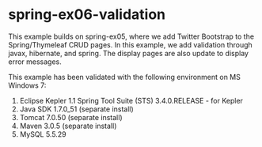 spring-ex06-validation
======================

This example builds on spring-ex05, where we add Twitter Bootstrap to the Spring/Thymeleaf CRUD pages.  In this example, we add validation through javax, hibernate, and spring.  The display pages are also update to display error messages.

This example has been validated with the following environment on MS Windows 7:

1. Eclipse Kepler
   1.1 Spring Tool Suite (STS) 3.4.0.RELEASE - for Kepler
2. Java SDK 1.7.0_51 (separate install)
3. Tomcat 7.0.50 (separate install)
4. Maven 3.0.5 (separate install)
5. MySQL 5.5.29
